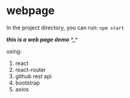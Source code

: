 # webpage
In the project directory, you can run:
`npm start`

***this is a web page demo ^_^***

using:
1. react
2. react-router
3. github rest api 
4. bootstrap 
5. axios